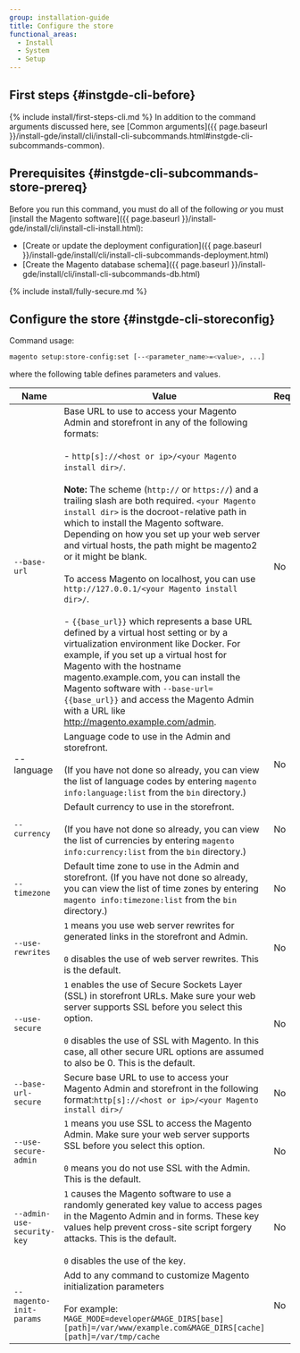 ```yaml
---
group: installation-guide
title: Configure the store
functional_areas:
  - Install
  - System
  - Setup
---
```


## First steps {#instgde-cli-before}
{% include install/first-steps-cli.md %}
In addition to the command arguments discussed here, see [Common arguments]({{ page.baseurl }}/install-gde/install/cli/install-cli-subcommands.html#instgde-cli-subcommands-common).

## Prerequisites {#instgde-cli-subcommands-store-prereq}

Before you run this command, you must do all of the following *or* you must [install the Magento software]({{ page.baseurl }}/install-gde/install/cli/install-cli-install.html):

*	[Create or update the deployment configuration]({{ page.baseurl }}/install-gde/install/cli/install-cli-subcommands-deployment.html)
*	[Create the Magento database schema]({{ page.baseurl }}/install-gde/install/cli/install-cli-subcommands-db.html)

{% include install/fully-secure.md %}

## Configure the store {#instgde-cli-storeconfig}

Command usage:

```bash
magento setup:store-config:set [--<parameter_name>=<value>, ...]
```

where the following table defines parameters and values.

|Name|Value|Required?|
|--- |--- |--- |
|`--base-url`|Base URL to use to access your Magento Admin and storefront in any of the following formats:<br><br>- `http[s]://<host or ip>/<your Magento install dir>/`.<br><br>**Note:** The scheme (`http://` or `https://`) and a trailing slash are both required. `<your Magento install dir>` is the docroot-relative path in which to install the Magento software. Depending on how you set up your web server and virtual hosts, the path might be magento2 or it might be blank.<br><br>To access Magento on localhost, you can use `http://127.0.0.1/<your Magento install dir>/`.<br><br>- `{{base_url}}` which represents a base URL defined by a virtual host setting or by a virtualization environment like Docker. For example, if you set up a virtual host for Magento with the hostname magento.example.com, you can install the Magento software with `--base-url={{base_url}}` and access the Magento Admin with a URL like http://magento.example.com/admin.|No|
|--language|Language code to use in the Admin and storefront.<br><br>(If you have not done so already, you can view the list of language codes by entering `magento info:language:list` from the `bin` directory.)|No|
|`--currency`|Default currency to use in the storefront. <br><br>(If you have not done so already, you can view the list of currencies by entering `magento info:currency:list` from the `bin` directory.)|No|
|`--timezone`|Default time zone to use in the Admin and storefront. (If you have not done so already, you can view the list of time zones by entering `magento info:timezone:list` from the `bin` directory.)|No|
|`--use-rewrites`|`1` means you use web server rewrites for generated links in the storefront and Admin.<br><br>`0` disables the use of web server rewrites. This is the default.|No|
|`--use-secure`|`1` enables the use of Secure Sockets Layer (SSL) in storefront URLs. Make sure your web server supports SSL before you select this option.<br><br>`0` disables the use of SSL with Magento. In this case, all other secure URL options are assumed to also be 0. This is the default.|No|
|`--base-url-secure`|Secure base URL to use to access your Magento Admin and storefront in the following format:`http[s]://<host or ip>/<your Magento install dir>/`|No|
|`--use-secure-admin`|`1` means you use SSL to access the Magento Admin. Make sure your web server supports SSL before you select this option.<br><br>`0` means you do not use SSL with the Admin. This is the default.|No|
|`--admin-use-security-key`|`1` causes the Magento software to use a randomly generated key value to access pages in the Magento Admin and in forms. These key values help prevent cross-site script forgery attacks. This is the default.<br/><br/>`0` disables the use of the key.|No|
|`--magento-init-params`|Add to any command to customize Magento initialization parameters<br/><br/>For example: `MAGE_MODE=developer&MAGE_DIRS[base][path]=/var/www/example.com&MAGE_DIRS[cache][path]=/var/tmp/cache`|No|

